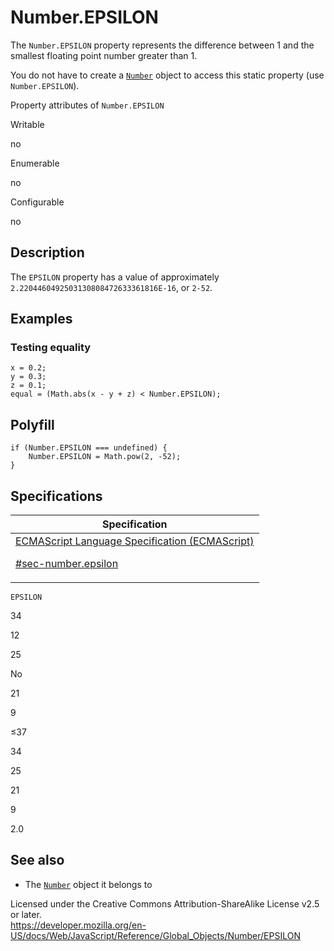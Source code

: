 # Number.EPSILON

The `Number.EPSILON` property represents the difference between 1 and the smallest floating point number greater than 1.

You do not have to create a [`Number`](../number) object to access this static property (use `Number.EPSILON`).

Property attributes of `Number.EPSILON`

Writable

no

Enumerable

no

Configurable

no

## Description

The `EPSILON` property has a value of approximately `2.2204460492503130808472633361816E-16`, or `2-52`.

## Examples

### Testing equality

    x = 0.2;
    y = 0.3;
    z = 0.1;
    equal = (Math.abs(x - y + z) < Number.EPSILON);

## Polyfill

    if (Number.EPSILON === undefined) {
        Number.EPSILON = Math.pow(2, -52);
    }

## Specifications

<table><thead><tr class="header"><th>Specification</th></tr></thead><tbody><tr class="odd"><td><a href="https://tc39.es/ecma262/#sec-number.epsilon">ECMAScript Language Specification (ECMAScript) 
<br/>

<span class="small">#sec-number.epsilon</span></a></td></tr></tbody></table>

`EPSILON`

34

12

25

No

21

9

≤37

34

25

21

9

2.0

## See also

-   The [`Number`](../number) object it belongs to

 
Licensed under the Creative Commons Attribution-ShareAlike License v2.5 or later.  
<a href="https://developer.mozilla.org/en-US/docs/Web/JavaScript/Reference/Global_Objects/Number/EPSILON" class="_attribution-link">https://developer.mozilla.org/en-US/docs/Web/JavaScript/Reference/Global_Objects/Number/EPSILON</a>
